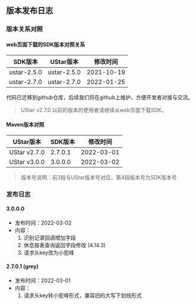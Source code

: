 ## 版本发布日志

### 版本关系对照

#### web页面下载的SDK版本对照关系

| SDK版本 | UStar版本 | 修改时间 |
| ---- | ---- | ---- |
| ustar-2.5.0 |ustar-2.5.0| 2021-10-19 |
| ustar-2.7.0 |ustar-2.7.0| 2022-01-25 |

代码已迁移到github仓库，后续我们将在github上维护，方便开发者对接与交流。

> UStar v2.7.0 以前的版本的使用者请继续从web页面下载SDK。

#### Maven版本对照

| UStar版本  | SDK版本 | 修改时间 |
| ---- | ---- | ---- |
| UStar v2.7.0 | 2.7.0.1 | 2022-03-01 |
| UStar v3.0.0 | 3.0.0.0 | 2022-03-02 |

> 版本号说明：前3段与UStar版本号对应，第4段版本号为SDK版本号

### 发布日志

#### 3.0.0.0

* 发布时间：2022-03-02
* 内容：
    1. 识别记录回调增加字段
    2. 休息报表查询返回字段修改 (4.14.3)
    3. 请求头key改为小驼峰

#### 2.7.0.1 (grey)

* 发布时间：2022-03-01
* 内容：
    1. 请求头key转小驼峰形式，兼容旧的大写下划线形式


